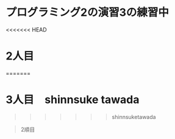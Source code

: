 # プログラミング2の演習3の練習中
<<<<<<< HEAD
# 2人目
=======
# 3人目　shinnsuke tawada
>>>>>>>  shinnsuketawada

>2順目

